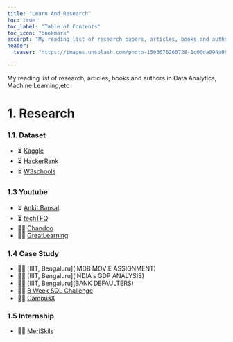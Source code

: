```yaml
---
title: "Learn And Research"
toc: true
toc_label: "Table of Contents"
toc_icon: "bookmark"
excerpt: "My reading list of research papers, articles, books and authors in DA."
header:
  teaser: "https://images.unsplash.com/photo-1503676260728-1c00da094a0b?q=80&w=1422&auto=format&fit=crop&ixlib=rb-4.0.3&ixid=M3wxMjA3fDB8MHxwaG90by1wYWdlfHx8fGVufDB8fHx8fA%3D%3D"

---
```

My reading list of research, articles, books and authors in Data Analytics, Machine Learning,etc

# 1. Research 
### 1.1. Dataset
- ⏳ [Kaggle](https://www.kaggle.com)
- ⏳ [HackerRank](https://www.hackerrank.com)
- ⏳ [W3schools](https://www.w3schools.com/)

### 1.3 Youtube
- ⏳ [Ankit Bansal](https://www.youtube.com/@ankitbansal6)
- ⏳ [techTFQ](https://www.youtube.com/@techTFQ)
- 👨‍🔬 [Chandoo](https://www.youtube.com/@chandoo_)
- 👨‍🔬 [GreatLearning](https://www.youtube.com/@greatlearning)

### 1.4 Case Study
- 👨‍🔬 [IIIT, Bengaluru](IMDB MOVIE ASSIGNMENT)
- 👨‍🔬 [IIIT, Bengaluru](INDIA's GDP ANALYSIS)
- 👨‍🔬 [IIIT, Bengaluru](BANK DEFAULTERS)
- 👨‍🔬 [8 Week SQL Challenge](https://8weeksqlchallenge.com)
- 👨‍🔬 [CampusX](https://www.youtube.com/@campusx-official)

### 1.5 Internship
- 👨‍🔬 [MeriSkils](opted)


